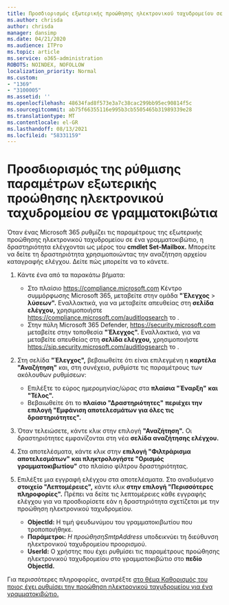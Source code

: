 ```yaml
---
title: Προσδιορισμός εξωτερικής προώθησης ηλεκτρονικού ταχυδρομείου σε γραμματοκιβώτια σε αρχεία καταγραφής ελέγχου
ms.author: chrisda
author: chrisda
manager: dansimp
ms.date: 04/21/2020
ms.audience: ITPro
ms.topic: article
ms.service: o365-administration
ROBOTS: NOINDEX, NOFOLLOW
localization_priority: Normal
ms.custom:
- "1369"
- "3100005"
ms.assetid: ''
ms.openlocfilehash: 48634fad8f573e3a7c38cac299bb95ec90814f5c
ms.sourcegitcommit: ab75f66355116e995b3cb5505465b31989339e28
ms.translationtype: MT
ms.contentlocale: el-GR
ms.lasthandoff: 08/13/2021
ms.locfileid: "58331159"
---
```

# <a name="identify-when-external-email-forwarding-is-configured-on-mailboxes"></a>Προσδιορισμός της ρύθμισης παραμέτρων εξωτερικής προώθησης ηλεκτρονικού ταχυδρομείου σε γραμματοκιβώτια

Όταν ένας Microsoft 365 ρυθμίζει τις παραμέτρους της εξωτερικής προώθησης ηλεκτρονικού ταχυδρομείου σε ένα γραμματοκιβώτιο, η δραστηριότητα ελέγχονται ως μέρος του **cmdlet Set-Mailbox.** Μπορείτε να δείτε τη δραστηριότητα χρησιμοποιώντας την αναζήτηση αρχείου καταγραφής ελέγχου. Δείτε πώς μπορείτε να το κάνετε.

1. Κάντε ένα από τα παρακάτω βήματα:
   - Στο πλαίσιο <https://compliance.microsoft.com> Κέντρο συμμόρφωσης Microsoft 365, μεταβείτε στην ομάδα **"Έλεγχος** \> **λύσεων".** Εναλλακτικά, για να μεταβείτε απευθείας στη **σελίδα ελέγχου,** χρησιμοποιήστε <https://compliance.microsoft.com/auditlogsearch> το .
   - Στην πύλη Microsoft 365 Defender, <https://security.microsoft.com> μεταβείτε στην τοποθεσία **"Έλεγχος".** Εναλλακτικά, για να μεταβείτε απευθείας στη **σελίδα ελέγχου,** χρησιμοποιήστε <https://sip.security.microsoft.com/auditlogsearch> το .

2. Στη σελίδα **"Έλεγχος",** βεβαιωθείτε ότι είναι επιλεγμένη η **καρτέλα "Αναζήτηση"** και, στη συνέχεια, ρυθμίστε τις παραμέτρους των ακόλουθων ρυθμίσεων:
   - Επιλέξτε το εύρος ημερομηνίας/ώρας στα **πλαίσια "Έναρξη"** **και "Τέλος".**
   - Βεβαιωθείτε ότι το **πλαίσιο "Δραστηριότητες"** **περιέχει την επιλογή "Εμφάνιση αποτελεσμάτων για όλες τις δραστηριότητες".**

3. Όταν τελειώσετε, κάντε κλικ στην επιλογή **"Αναζήτηση".** Οι δραστηριότητες εμφανίζονται στη νέα **σελίδα αναζήτησης ελέγχου.**

4. Στα αποτελέσματα, κάντε κλικ στην **επιλογή "Φιλτράρισμα αποτελεσμάτων"** **και πληκτρολογήστε "Ορισμός γραμματοκιβωτίου"** στο πλαίσιο φίλτρου δραστηριότητας.

5. Επιλέξτε μια εγγραφή ελέγχου στα αποτελέσματα. Στο αναδυόμενο **στοιχείο "Λεπτομέρειες",** κάντε κλικ **στην επιλογή "Περισσότερες πληροφορίες".** Πρέπει να δείτε τις λεπτομέρειες κάθε εγγραφής ελέγχου για να προσδιορίσετε εάν η δραστηριότητα σχετίζεται με την προώθηση ηλεκτρονικού ταχυδρομείου.

   - **ObjectId:** Η τιμή ψευδωνύμου του γραμματοκιβωτίου που τροποποιήθηκε.
   - **Παράμετροι:** _Η προώθησηSmtpAddress_ υποδεικνύει τη διεύθυνση ηλεκτρονικού ταχυδρομείου προορισμού.
   - **UserId:** Ο χρήστης που έχει ρυθμίσει τις παραμέτρους προώθησης ηλεκτρονικού ταχυδρομείου στο γραμματοκιβώτιο στο **πεδίο ObjectId.**

Για περισσότερες πληροφορίες, ανατρέξτε [στο θέμα Καθορισμός του ποιος έχει ρυθμίσει την προώθηση ηλεκτρονικού ταχυδρομείου για ένα γραμματοκιβώτιο.](https://docs.microsoft.com/microsoft-365/compliance/auditing-troubleshooting-scenarios#determine-who-set-up-email-forwarding-for-a-mailbox)
